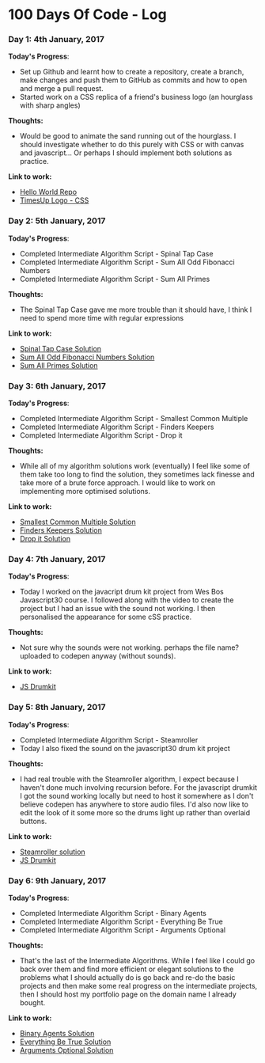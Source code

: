 # 100 Days Of Code - Log

### Day 1: 4th January, 2017

**Today's Progress**: 
* Set up Github and learnt how to create a repository, create a branch, make changes and push them to GitHub as commits and how to open and merge a pull request.
* Started work on a CSS replica of a friend's business logo (an hourglass with sharp angles)

**Thoughts:** 
* Would be good to animate the sand running out of the hourglass. I should investigate whether to do this purely with CSS or with canvas and javascript... Or perhaps I should implement both solutions as practice.

**Link to work:** 
* [Hello World Repo](https://github.com/tommendable/hello-world "Hello World Repo")
* [TimesUp Logo - CSS](http://codepen.io/tomlittlechild/full/ZLEOVW/ "TimesUp Logo")

### Day 2: 5th January, 2017

**Today's Progress**: 
* Completed Intermediate Algorithm Script - Spinal Tap Case
* Completed Intermediate Algorithm Script - Sum All Odd Fibonacci Numbers
* Completed Intermediate Algorithm Script - Sum All Primes

**Thoughts:** 
* The Spinal Tap Case gave me more trouble than it should have, I think I need to spend more time with regular expressions

**Link to work:** 
* [Spinal Tap Case Solution](https://www.freecodecamp.com/challenges/spinal-tap-case#?solution=%0Afunction%20spinalCase(str)%20%7B%0A%20%20%2F%2F%20%22It%27s%20such%20a%20fine%20line%20between%20stupid%2C%20and%20clever.%22%0A%20%20%2F%2F%20--David%20St.%20Hubbins%0A%20%20str%20%3D%20str.replace(%2F%5CW%7C%5B_%5D%2Fgi%2C%22%20%22)%3B%0A%20%20var%20arr%20%20%3D%20str.split(%2F(%3F%3D%5BA-Z%5D)%7C%5Cs%2F)%3B%0A%20%20for%20(i%20%3D%200%3B%20i%20%3C%20arr.length%3B%20i%2B%2B)%20%7B%0A%20%20%20%20arr%5Bi%5D%20%3D%20arr%5Bi%5D.toLowerCase()%3B%0A%20%20%7D%0A%20%20str%20%3D%20arr.join(%22-%22)%3B%0A%20%20return%20str%3B%0A%7D%0A%0AspinalCase(%27AllThe-small%20Things%27)%3B%0A "Spinal Tap Case Solution")
* [Sum All Odd Fibonacci Numbers Solution](https://www.freecodecamp.com/challenges/sum-all-odd-fibonacci-numbers#?solution=%0Afunction%20sumFibs(num)%20%7B%0A%20%20var%20before%20%3D%200%3B%0A%20%20var%20now%20%3D%201%3B%0A%20%20var%20total%20%3D%200%3B%0A%20%20while(now%20%3C%3D%20num)%20%7B%0A%20%20%20%20if%20(now%20%25%202%20!%3D%3D%200)%20%7B%0A%20%20%20%20%20%20total%2B%3Dnow%3B%0A%20%20%20%20%7D%0A%20%20%20%20now%20%2B%3D%20before%3B%0A%20%20%20%20before%20%3D%20now%20-%20before%3B%0A%20%20%7D%0A%20%20return%20total%3B%0A%7D%0A%0AsumFibs(1)%3B%0A "Sum All Odd Fibonacci Numbers Solution")
* [Sum All Primes Solution](https://www.freecodecamp.com/challenges/sum-all-primes?solution=%0Afunction%20sumPrimes(num)%20%7B%0A%20%20var%20total%20%3D%200%3B%0A%20%20for%20(i%20%3D%202%3B%20i%20%3C%3D%20num%3B%20i%2B%2B)%20%7B%0A%20%20%20%20var%20test%20%3D%20true%3B%0A%20%20%20%20for%20(j%20%3D%202%3B%20j%20%3C%20i%3B%20j%2B%2B)%20%7B%0A%20%20%20%20%20%20if%20(i%20%25%20j%20%3D%3D%3D%200)%20%7B%0A%20%20%20%20%20%20%20%20test%20%3D%20false%3B%0A%20%20%20%20%20%20%7D%0A%20%20%20%20%7D%0A%20%20%20%20if%20(test%20%3D%3D%3D%20true)%20%7B%0A%20%20%20%20%20%20total%2B%3Di%3B%0A%20%20%20%20%7D%0A%20%20%7D%0A%20%20return%20total%3B%0A%7D%0A%0AsumPrimes(10)%3B%0A "Sum All Primes Solution")

### Day 3: 6th January, 2017

**Today's Progress**: 
* Completed Intermediate Algorithm Script - Smallest Common Multiple
* Completed Intermediate Algorithm Script - Finders Keepers
* Completed Intermediate Algorithm Script - Drop it

**Thoughts:** 
* While all of my algorithm solutions work (eventually) I feel like some of them take too long to find the solution, they sometimes lack finesse and take more of a brute force approach. I would like to work on implementing more optimised solutions.

**Link to work:** 
* [Smallest Common Multiple Solution](https://www.freecodecamp.com/challenges/Smallest%20Common%20Multiple?solution=%2F%2F%20noprotect%0Afunction%20smallestCommons(arr)%20%7B%0A%20%20var%20lcm%20%3D%200%3B%0A%20%20var%20test%20%3D%201%3B%0A%20%20arr.sort()%3B%0A%20%20for%20(i%20%3D%20arr%5B0%5D%20%2B%201%3B%20i%20%3C%20arr%5B1%5D%3B%20i%2B%2B)%20%7B%0A%20%20%20%20arr.push(i)%3B%0A%20%20%7D%0A%20%20while(test%20!%3D%3D%200)%20%7B%0A%20%20%20%20lcm%2B%2B%3B%0A%20%20%20%20var%20arr2%20%3D%20arr.sort(function(a%2Cb)%20%7Breturn%20a-b%3B%7D)%3B%0A%20%20%20%20arr2%20%3D%20arr2.map(function(x)%7Breturn%20lcm%20%25%20x%3B%7D)%3B%0A%20%20%20%20test%20%3D%20arr2.reduce(function(a%2Cb)%20%7Breturn%20a%2Bb%3B%7D%2C0)%0A%20%20%7D%0A%20%20return%20lcm%3B%0A%7D%0A%0A%0AsmallestCommons(%5B1%2C13%5D)%3B%0A "Smallest Common Multiple Solution")
* [Finders Keepers Solution](https://www.freecodecamp.com/challenges/Finders%20Keepers?solution=%0Afunction%20findElement(arr%2C%20func)%20%7B%0A%20%20arr%20%3D%20arr.filter(func)%3B%0A%20%20return%20arr%5B0%5D%3B%0A%7D%0A%0AfindElement(%5B1%2C%202%2C%203%2C%204%5D%2C%20function(num)%7B%20return%20num%20%25%202%20%3D%3D%3D%200%3B%20%7D)%3B%0A "Finders Keepers Solution")
* [Drop it Solution](https://www.freecodecamp.com/challenges/Drop%20it?solution=%0Afunction%20dropElements(arr%2C%20func)%20%7B%0A%20%20var%20fltrarr%20%3D%20arr.filter(func)%3B%0A%20%20var%20i%20%3D%20arr.indexOf(fltrarr%5B0%5D)%3B%0A%20%20if%20(i%20%3C%200)%20%7B%0A%20%20%20%20return%20%5B%5D%3B%0A%20%20%7D%20else%20%7B%0A%20%20return%20arr.slice(i)%3B%0A%20%20%7D%0A%7D%0A%0AdropElements(%5B1%2C%202%2C%203%2C%204%5D%2C%20function(n)%20%7Breturn%20n%20%3E%205%3B%20%7D)%3B%0A "Drop it Solution")

### Day 4: 7th January, 2017

**Today's Progress**: 
* Today I worked on the javacript drum kit project from Wes Bos Javascript30 course. I followed along with the video to create the project but I had an issue with the sound not working. I then personalised the appearance for some cSS practice.

**Thoughts:** 
* Not sure why the sounds were not working. perhaps the file name? uploaded to codepen anyway (without sounds).

**Link to work:** 
* [JS Drumkit](http://codepen.io/tomlittlechild/full/rjVvVV/ "JS Drumkit")

### Day 5: 8th January, 2017

**Today's Progress**: 
* Completed Intermediate Algorithm Script - Steamroller
* Today I also fixed the sound on the javascript30 drum kit project

**Thoughts:** 
* I had real trouble with the Steamroller algorithm, I expect because I haven't done much involving recursion before. For the javascript drumkit I got the sound working locally but need to host it somewhere as I don't believe codepen has anywhere to store audio files. I'd also now like to edit the look of it some more so the drums light up rather than overlaid buttons.

**Link to work:** 
* [Steamroller solution](https://www.freecodecamp.com/challenges/steamroller#?solution=%0Afunction%20steamrollArray(arr)%20%7B%0A%20%20var%20flat%20%3D%20%5B%5D%3B%0A%20%20%0A%20%20function%20flatten(arg)%20%7B%0A%20%20%20%20if%20(!Array.isArray(arg))%20%7B%0A%20%20%20%20%20%20flat.push(arg)%3B%0A%20%20%20%20%7D%20else%20%7B%0A%20%20%20%20%20%20for%20(var%20a%20in%20arg)%20%7B%0A%20%20%20%20%20%20%20%20flatten(arg%5Ba%5D)%3B%0A%20%20%20%20%20%20%7D%0A%20%20%20%20%7D%0A%20%20%7D%0A%20%20%0A%20%20arr.forEach(flatten)%3B%0A%20%20return%20flat%3B%0A%7D%0A%0AsteamrollArray(%5B1%2C%20%5B2%5D%2C%20%5B3%2C%20%5B%5B4%5D%5D%5D%5D)%3B%0A "Steamroller solution")
* [JS Drumkit](http://codepen.io/tomlittlechild/full/rjVvVV/ "JS Drumkit")

### Day 6: 9th January, 2017

**Today's Progress**: 
* Completed Intermediate Algorithm Script - Binary Agents
* Completed Intermediate Algorithm Script - Everything Be True
* Completed Intermediate Algorithm Script - Arguments Optional

**Thoughts:** 
* That's the last of the Intermediate Algorithms. While I feel like I could go back over them and find more efficient or elegant solutions to the problems what I should actually do is go back and re-do the basic projects and then make some real progress on the intermediate projects, then I should host my portfolio page on the domain name I already bought.

**Link to work:** 
* [Binary Agents Solution](https://www.freecodecamp.com/challenges/binary-agents#?solution=%0Afunction%20binaryAgent(str)%20%7B%0A%20%20var%20arr%20%3D%20str.split(%27%20%27)%3B%0A%20%20var%20digits%20%3D%20arr.map(function(x)%20%7Breturn%20parseInt(x%2C2)%3B%7D)%3B%0A%20%20var%20sentence%20%3D%20%22%22%3B%0A%20%20for%20(i%20%3D%200%3B%20i%20%3C%20digits.length%3B%20i%2B%2B)%20%7B%0A%20%20%20%20sentence%20%2B%3D%20String.fromCharCode(digits%5Bi%5D)%3B%0A%20%20%7D%0A%20%20return%20sentence%3B%0A%7D%0A%0AbinaryAgent(%2201000001%2001110010%2001100101%2001101110%2000100111%2001110100%2000100000%2001100010%2001101111%2001101110%2001100110%2001101001%2001110010%2001100101%2001110011%2000100000%2001100110%2001110101%2001101110%2000100001%2000111111%22)%3B%0A "Binary Agents Solution")
* [Everything Be True Solution](https://www.freecodecamp.com/challenges/everything-be-true#?solution=%0Afunction%20truthCheck(collection%2C%20pre)%20%7B%0A%20%20for%20(i%20%3D%200%3B%20i%20%3C%20collection.length%3B%20i%2B%2B)%20%7B%0A%20%20%20%20if%20(!collection%5Bi%5D%5Bpre%5D)%20%7B%0A%20%20%20%20%20%20return%20false%3B%0A%20%20%20%20%7D%0A%20%20%7D%0A%20%20return%20true%3B%0A%7D%0A%0AtruthCheck(%5B%7B%22user%22%3A%20%22Tinky-Winky%22%2C%20%22sex%22%3A%20%22male%22%7D%2C%20%7B%22user%22%3A%20%22Dipsy%22%2C%20%22sex%22%3A%20%22male%22%7D%2C%20%7B%22user%22%3A%20%22Laa-Laa%22%2C%20%22sex%22%3A%20%22female%22%7D%2C%20%7B%22user%22%3A%20%22Po%22%2C%20%22sex%22%3A%20%22female%22%7D%5D%2C%20%22sex%22)%3B%0A "Everything Be True Solution")
* [Arguments Optional Solution](https://www.freecodecamp.com/challenges/arguments-optional#?solution=%0Afunction%20addTogether()%20%7B%0A%20%20function%20checkNum(x)%20%7Bif%20(typeof%20x%20%3D%3D%3D%20%22number%22%20%26%26%20!isNaN(x))%20%7Breturn%20true%3B%7D%20else%20%7Breturn%20false%3B%7D%7D%0A%20%20if%20(arguments.length%20%3C%202)%20%7B%0A%20%20%20%20if%20(!checkNum(arguments%5B0%5D))%20%7B%0A%20%20%20%20%20%20return%20undefined%3B%0A%20%20%20%20%7D%20else%20%7B%0A%20%20%20%20%20%20var%20a%20%3D%20arguments%5B0%5D%3B%0A%20%20%20%20%20%20return%20function%20sum(b)%20%7B%0A%20%20%20%20%20%20%20%20if%20(!checkNum(b))%20%7B%0A%20%20%20%20%20%20%20%20%20%20return%20undefined%3B%0A%20%20%20%20%20%20%20%20%7D%20else%20%7B%0A%20%20%20%20%20%20%20%20return%20a%20%2B%20b%3B%0A%20%20%20%20%20%20%20%20%7D%0A%20%20%20%20%20%20%7D%3B%0A%20%20%20%20%7D%0A%20%20%7D%20else%20%7B%0A%20%20%20%20%20%20if%20(!checkNum(arguments%5B0%5D)%20%7C%7C%20!checkNum(arguments%5B1%5D))%20%7B%0A%20%20%20%20%20%20return%20undefined%3B%0A%20%20%20%20%7D%20else%20%7B%0A%20%20%20%20%20%20return%20arguments%5B0%5D%20%2B%20arguments%5B1%5D%3B%0A%20%20%20%20%7D%0A%20%20%7D%0A%7D%0A%0AaddTogether(2%2C3)%3B%0A "Arguments Optional Solution")
